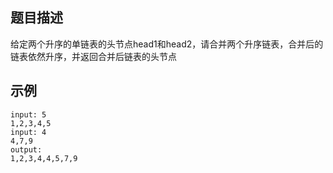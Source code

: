 ## 题目描述

给定两个升序的单链表的头节点head1和head2，请合并两个升序链表，合并后的链表依然升序，并返回合并后链表的头节点

## 示例

```
input: 5
1,2,3,4,5
input: 4
4,7,9
output:
1,2,3,4,4,5,7,9
```


